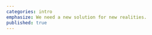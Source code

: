 ```yaml
---
categories: intro
emphasize: We need a new solution for new realities.
published: true
---
```


<!-- More than 217 million people are affected every year by natural disasters. Over the last 30 years, one-third of spending on development has been lost to recurrent crises, totaling 3.8 trillion dollars worldwide. As climate change and population growth continue, disasters strike faster and chronic stresses last even longer. -->